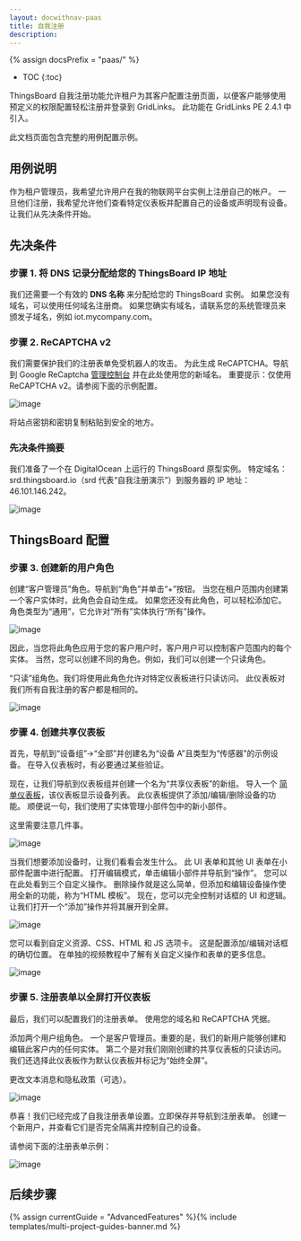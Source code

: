 ```yaml
---
layout: docwithnav-paas
title: 自我注册
description:
---
```


{% assign docsPrefix = "paas/" %}

* TOC
{:toc}

ThingsBoard 自我注册功能允许租户为其客户配置注册页面，以便客户能够使用预定义的权限配置轻松注册并登录到 GridLinks。
此功能在 GridLinks PE 2.4.1 中引入。

此文档页面包含完整的用例配置示例。

## 用例说明

作为租户管理员，我希望允许用户在我的物联网平台实例上注册自己的帐户。
一旦他们注册，我希望允许他们查看特定仪表板并配置自己的设备或声明现有设备。
让我们从先决条件开始。

## 先决条件

### 步骤 1. 将 DNS 记录分配给您的 ThingsBoard IP 地址

我们还需要一个有效的 **DNS 名称** 来分配给您的 ThingsBoard 实例。
如果您没有域名，可以使用任何域名注册商。
如果您确实有域名，请联系您的系统管理员来颁发子域名，例如 iot.mycompany.com。

### 步骤 2. ReCAPTCHA v2

我们需要保护我们的注册表单免受机器人的攻击。
为此生成 ReCAPTCHA。导航到 Google ReCaptcha [管理控制台](https://www.google.com/recaptcha/intro/v3.html) 并在此处使用您的新域名。
重要提示：仅使用 ReCAPTCHA v2。请参阅下面的示例配置。

![image](/images/user-guide/self-registration/reCAPTCHA.png)

将站点密钥和密钥复制粘贴到安全的地方。

### 先决条件摘要

我们准备了一个在 DigitalOcean 上运行的 ThingsBoard 原型实例。
特定域名：srd.thingsboard.io（srd 代表“自我注册演示”）到服务器的 IP 地址：46.101.146.242。

![image](/images/user-guide/self-registration/digitalocean.png)

## ThingsBoard 配置

### 步骤 3. 创建新的用户角色

创建“客户管理员”角色。导航到“角色”并单击“+”按钮。
当您在租户范围内创建第一个客户实体时，此角色会自动生成。
如果您还没有此角色，可以轻松添加它。
角色类型为“通用”，它允许对“所有”实体执行“所有”操作。

![image](/images/user-guide/self-registration/customer-admin-role.png)

因此，当您将此角色应用于您的客户用户时，客户用户可以控制客户范围内的每个实体。
当然，您可以创建不同的角色。例如，我们可以创建一个只读角色。

“只读”组角色。我们将使用此角色允许对特定仪表板进行只读访问。
此仪表板对我们所有自我注册的客户都是相同的。

![image](/images/user-guide/self-registration/read-only-role.png)

### 步骤 4. 创建共享仪表板

首先，导航到“设备组”->“全部”并创建名为“设备 A”且类型为“传感器”的示例设备。
在导入仪表板时，有必要通过某些验证。

现在，让我们导航到仪表板组并创建一个名为“共享仪表板”的新组。
导入一个 [简单仪表板](/docs/user-guide/resources/my_smart_devices_dashboard.json)，该仪表板显示设备列表。
此仪表板提供了添加/编辑/删除设备的功能。
顺便说一句，我们使用了实体管理小部件包中的新小部件。

这里需要注意几件事。

![image](/images/user-guide/self-registration/dashboard.gif)

当我们想要添加设备时，让我们看看会发生什么。
此 UI 表单和其他 UI 表单在小部件配置中进行配置。
打开编辑模式，单击编辑小部件并导航到“操作”。
您可以在此处看到三个自定义操作。
删除操作就是这么简单，但添加和编辑设备操作使用全新的功能，称为“HTML 模板”。
现在，您可以完全控制对话框的 UI 和逻辑。
让我们打开一个“添加”操作并将其展开到全屏。

![image](/images/user-guide/self-registration/dashboard-config.png)

您可以看到自定义资源、CSS、HTML 和 JS 选项卡。
这是配置添加/编辑对话框的确切位置。
在单独的视频教程中了解有关自定义操作和表单的更多信息。

![image](/images/user-guide/self-registration/action-config.png)

### 步骤 5. 注册表单以全屏打开仪表板

最后，我们可以配置我们的注册表单。
使用您的域名和 ReCAPTCHA 凭据。

添加两个用户组角色。
一个是客户管理员。重要的是，我们的新用户能够创建和编辑此客户内的任何实体。
第二个是对我们刚刚创建的共享仪表板的只读访问。我们还选择此仪表板作为默认仪表板并标记为“始终全屏”。

更改文本消息和隐私政策（可选）。

![image](/images/user-guide/self-registration/signup-form-config.png)

恭喜！我们已经完成了自我注册表单设置。立即保存并导航到注册表单。
创建一个新用户，并查看它们是否完全隔离并控制自己的设备。

请参阅下面的注册表单示例：

![image](/images/user-guide/self-registration/signup-form.png)


## 后续步骤

{% assign currentGuide = "AdvancedFeatures" %}{% include templates/multi-project-guides-banner.md %}